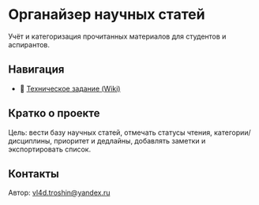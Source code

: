 # Органайзер научных статей
Учёт и категоризация прочитанных материалов для студентов и аспирантов.

## Навигация
- 📄 [Техническое задание (Wiki)](../../wiki/Техническое-задание) 

## Кратко о проекте
Цель: вести базу научных статей, отмечать статусы чтения, категории/дисциплины, приоритет и дедлайны, добавлять заметки и экспортировать список.

## Контакты
Автор: <vl4d.troshin@yandex.ru>
